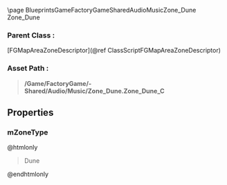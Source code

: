 \page BlueprintsGameFactoryGameSharedAudioMusicZone_Dune Zone_Dune
### Parent Class :
[FGMapAreaZoneDescriptor](@ref ClassScriptFGMapAreaZoneDescriptor)
### Asset Path :
<b><blockquote>/Game/FactoryGame/-Shared/Audio/Music/Zone_Dune.Zone_Dune_C</blockquote></b>
## Properties

### mZoneType
@htmlonly
<blockquote>Dune</blockquote>
@endhtmlonly

